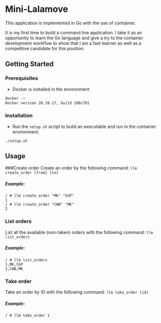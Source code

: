 # Mini-Lalamove
This application is implemented in Go with the use of contiainer.

It is my first time to build a command line application. I take it as an opportunity to learn the Go language and give a try to the container development workflow to show that I am a fast learner as well as a competitive candidate for this position.

## Getting Started

### Prerequisites



* Docker is installed in the environment

```sh
docker -v
Docker version 20.10.17, build 100c701
```


### Installation

* Run the `setup.sh` script to build an executable and run in the container environment.

```
./setup.sh
```


<!-- USAGE EXAMPLES -->
## Usage

###Create order
Create an order by the following command: `llm create_order [from] [to]`

##### Example:

```
/ # llm create_order "MK" "SSP"
1
/ # llm create_order "CWB" "MK"
2
```

### List orders
List all the available (non-taken) orders with the following command: `llm list_orders`

##### Example:

```
/ # llm list_orders
1,MK,SSP
2,CWB,MK
```

### Take order
Take an order by ID with the following command: `llm take_order [id]`

##### Example:

```
/ # llm take_order 1
```


